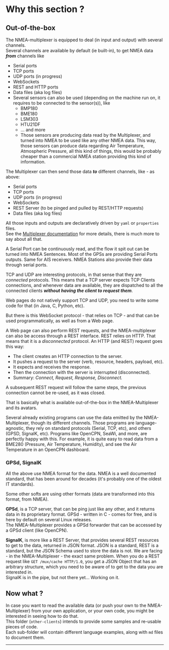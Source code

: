 # Why this section ?

## Out-of-the-box
The NMEA-multiplexer is equipped to deal (in input and output) with several channels.  
Several channels are available by default (ie built-in), to get NMEA data _**from**_ channels like
- Serial ports
- TCP ports
- UDP ports (in progress)
- WebSockets
- REST and HTTP ports
- Data files (aka log files)
- Several sensors can also be used (depending on the machine run on, it requires to be connected to the sensor(s)), like
  - BMP180
  - BME180
  - LSM303
  - HTU21DF
  - ... and more
  - Those sensors are producing data read by the Multiplexer, and turned into NMEA to be used like any other NMEA data. This way, those sensors can produce data regarding Air Temperature, Atmospheric Pressure, all this kind of things, this would be probably cheaper than a commercial NMEA station providing this kind of information.

The Multiplexer can then send those data _**to**_ different channels, like - as above:
- Serial ports
- TCP ports
- UDP ports (in progress)
- WebSockets
- REST Server (to be pinged and pulled by REST/HTTP requests)
- Data files (aka log files)

All those inputs and outputs are declaratively driven by `yaml` or `properties` files.  
See the [Multiplexer documentation](../../../NMEA-multiplexer/manual.md) for more details, there is much more to say about all that.

A Serial Port can be continuously read, and the flow it spit out can be turned into NMEA Sentences. Most of the GPSs are providing Serial Ports outputs.
Same for AIS receivers. NMEA Stations also provide their data through serial ports.

TCP and UDP are interesting protocols, in that sense that they are _connected_ protocols.
This means that a TCP server expects TCP Clients connections, and whenever data are available, they are
dispatched to all the connected clients _**without having the client to request them**_.

Web pages do not natively support TCP and UDP, you need to write some code for that (in Java, C, Python, etc).

But there is this WebSocket protocol - that relies on TCP - and that can be used programmatically, as well
as from a Web page.

A Web page can also perform REST requests, and the NMEA-multiplexer can also be access
through a REST interface. REST relies on HTTP. That means that it is a _disconnected_ protocol.
An HTTP (and REST) request goes this way:
- The client creates an HTTP connection to the server.
- It pushes a request to the server (verb, resource, headers, payload, etc).
- It expects and receives the response.
- Then the connection with the server is interrupted (disconnected).
- Summary: _Connect, Request, Response, Disconnect._

A subsequent REST request will follow the same steps, the previous connection cannot be re-used, as it was closed.

That is basically what is available out-of-the-box in the NMEA-Multiplexer and its avatars.

Several already existing programs can use the data emitted by the NMEA-Multiplexer, though its different channels.
Those programs are language-agnostic, they rely on standard protocols (Serial, TCP, etc), and others (GPSD, SignalK, etc).
Programs like OpenCPN, SeaWi, and more, are perfectly happy with this. For example, it is quite easy
to read data from a BME280 (Pressure, Air Temperature, Humidity), and see the Air Temperature in an OpenCPN dashboard.

### GPSd, SignalK
All the above use NMEA format for the data. NMEA is a well documented standard, that has been around for decades
(it's probably one of the oldest IT standards).

Some other softs are using other formats (data are transformed into this format, from NMEA).

**GPSd**, is a TCP server, that can be ping just like any other, and it returns data in its proprietary format.
GPSd - written in C - comes for free, and is here by default on several Linux releases.  
The NMEA-Multiplexer provides a GPSd forwarder that can be accessed by a GPSd client (like OpenCPN).

**SignalK**, is more like a REST Server, that provides several REST resources to get to the data, returned in JSON format.
JSON is a standard, REST is a standard, but the JSON Schema used to store the data is not. We are facing - in the NMEA-Multiplexer - the
exact same problem. When you do a REST request like `GET /mux/cache HTTP/1.0`, you get a JSON Object that has an arbitrary structure, which you
need to be aware of to get to the data you are interested in.  
SignalK is in the pipe, but not there yet... Working on it.

## Now what ?
In case you want to read the available data (or push your own to the NMEA-Multiplexer) from your own application, or your own code,
you might be interested in seeing how to do that.  
This folder (`other-clients`) intends to provide some samples and re-usable pieces of code.  
Each sub-folder will contain different language examples, along with `md` files to document them.

---
